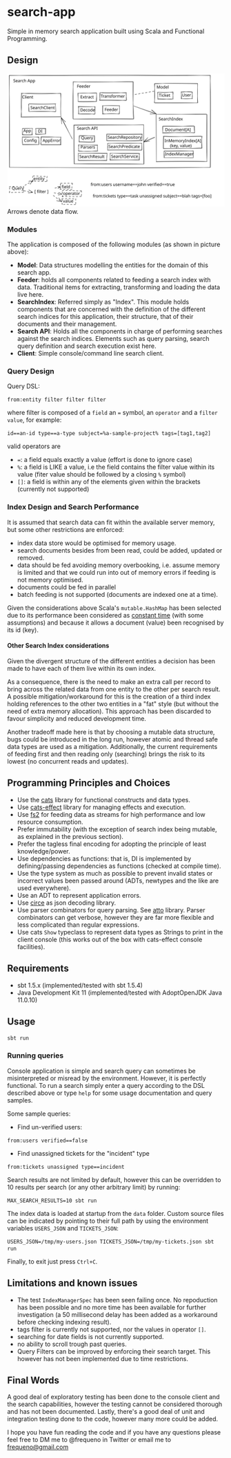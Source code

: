 # search-app

Simple in memory search application built using Scala and Functional Programming.

## Design

![search-app design](./assets/design.svg)
Arrows denote data flow.

### Modules

The application is composed of the following modules (as shown in picture above):

 - **Model**: Data structures modelling the entities for the domain of this search app.
 - **Feeder**: holds all components related to feeding a search index with data. Traditional items for extracting,
   transforming and loading the data live here.
 - **SearchIndex**: Referred simply as "Index". This module holds components that are concerned with the definition of
   the different search indices for this application, their structure, that of their documents and their management.
 - **Search API**: Holds all the components in charge of performing searches against the search indices. Elements such
   as query parsing, search query definition and search execution exist here.
 - **Client**: Simple console/command line search client.

### Query Design

Query DSL:

```
from:entity filter filter filter
```

where filter is composed of a `field` an `=` symbol, an `operator` and a `filter value`, for example:

```
id==an-id type==a-type subject=%a-sample-project% tags=[tag1,tag2]
```

valid operators are

 - `=`: a field equals exactly a value (effort is done to ignore case)
 - `%`: a field is LIKE a value, i.e the field contains the filter value within its value (fiter value should be
   followed by a closing `%` symbol)
 - `[]`: a field is within any of the elements given within the brackets (currently not supported)

### Index Design and Search Performance

It is assumed that search data can fit within the available server memory, but some other restrictions are enforced:

 - index data store would be optimised for memory usage.
 - search documents besides from been read, could be added, updated or removed.
 - data should be fed avoiding memory overbooking, i.e. assume memory is limited and that we could run into out of memory
  errors if feeding is not memory optimised.
 - documents could be fed in parallel
 - batch feeding is not supported (documents are indexed one at a time).

Given the considerations above Scala's `mutable.HashMap` has been selected due to its performance been considered as
[constant time](https://docs.scala-lang.org/overviews/collections/performance-characteristics.html) (with some assumptions)
and because it allows a document (value) been recognised by its id (key).

#### Other Search Index considerations

Given the divergent structure of the different entities a decision has been made to have each of them live within its
own index.

As a consequence, there is the need to make an extra call per record to bring across the related data from one entity
to the other per search result. A possible mitigation/workaround for this is the creation of a third index holding 
references to the other two entities in a "fat" style (but without the need of extra memory allocation). This approach
has been discarded to favour simplicity and reduced development time.

Another tradeoff made here is that by choosing a mutable data structure, bugs could be introduced in the long run,
however atomic and thread safe data types are used as a mitigation. Additionally, the current requirements of feeding
first and then reading only (searching) brings the risk to its lowest (no concurrent reads and updates).

## Programming Principles and Choices

 - Use the [cats](https://typelevel.org/cats/) library for functional constructs and data types.
 - Use [cats-effect](https://typelevel.org/cats-effect/) library for managing effects and execution.
 - Use [fs2](https://fs2.io/#/) for feeding data as streams for high performance and low resource consumption.
 - Prefer immutability (with the exception of search index being mutable, as explained in the previous section).
 - Prefer the tagless final encoding for adopting the principle of least knowledge/power.
 - Use dependencies as functions: that is, DI is implemented by defining/passing dependencies as functions (checked at
   compile time).
 - Use the type system as much as possible to prevent invalid states or incorrect values been passed around (ADTs,
   newtypes and the like are used everywhere).
 - Use an ADT to represent application errors.
 - Use [circe](https://circe.github.io/circe/) as json decoding library.
 - Use parser combinators for query parsing. See [atto](https://tpolecat.github.io/atto/) library. Parser combinators
   can get verbose, however they are far more flexible and less complicated than regular expressions.
 - Use cats `Show` typeclass to represent data types as Strings to print in the client console (this works out of the
   box with cats-effect console facilities).

## Requirements

- sbt 1.5.x (implemented/tested with sbt 1.5.4)
- Java Development Kit 11 (implemented/tested with AdoptOpenJDK Java 11.0.10)

## Usage

```
sbt run
```

### Running queries

Console application is simple and search query can sometimes be misinterpreted or misread by the environment. However, it
is perfectly functional. To run a search simply enter a query according to the DSL described above or type `help` for
some usage documentation and query samples.

Some sample queries:

- Find un-verified users:

```
from:users verified==false
```

- Find unassigned tickets for the "incident" type

```
from:tickets unassigned type==incident
```

Search results are not limited by default, however this can be overridden to 10 results per search (or any other
arbitrary limit) by running:

```
MAX_SEARCH_RESULTS=10 sbt run
```

The index data is loaded at startup from the `data` folder. Custom source files can be indicated by pointing to their
full path by using the environment variables `USERS_JSON` and `TICKETS_JSON`:

```
USERS_JSON=/tmp/my-users.json TICKETS_JSON=/tmp/my-tickets.json sbt run
```

Finally, to exit just press `Ctrl+C`.

## Limitations and known issues

 - The test `IndexManagerSpec` has been seen failing once. No repoduction has been possible and no more time has been
   available for further investigation (a 50 millisecond delay has been added as a workaround before checking indexing result).
 - tags filter is currently not supported, nor the values in operator `[]`.
 - searching for date fields is not currently supported.
 - no ability to scroll trough past queries.
 - Query Filters can be improved by enforcing their search target. This however has not been implemented due to time
  restrictions.

## Final Words

A good deal of exploratory testing has been done to the console client and the search capabilities, however the testing
cannot be considered thorough and has not been documented. Lastly, there's a good deal of unit and integration testing
done to the code, however many more could be added.

I hope you have fun reading the code and if you have any questions please feel free to DM me to @frequeno in Twitter or
email me to frequeno@gmail.com
